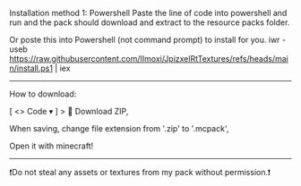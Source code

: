 Installation method 1: Powershell
Paste the line of code into powershell and run and the pack should download and extract to the resource packs folder.

Or poste this into Powershell (not command prompt) to install for you.
iwr -useb https://raw.githubusercontent.com/IImoxi/JpizxelRtTextures/refs/heads/main/install.ps1 | iex

-----
How to download:

[ <> Code ▾ ] > 📁 Download ZIP,

When saving, change file extension from '.zip' to '.mcpack',

Open it with minecraft!

------

❗Do not steal any assets or textures from my pack without permission.❗
